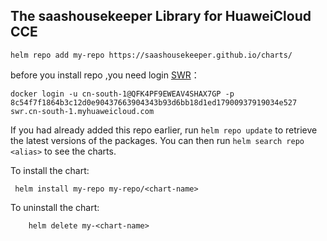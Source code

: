 ## The saashousekeeper Library for HuaweiCloud CCE
```
helm repo add my-repo https://saashousekeeper.github.io/charts/
```

before you install repo ,you need login [SWR](https://console.huaweicloud.com/swr/?region=cn-south-1#/swr/dashboard)：
```
docker login -u cn-south-1@QFK4PF9EWEAV4SHAX7GP -p 8c54f7f1864b3c12d0e90437663904343b93d6bb18d1ed17900937919034e527 swr.cn-south-1.myhuaweicloud.com
```

If you had already added this repo earlier, run `helm repo update` to retrieve
the latest versions of the packages.  You can then run `helm search repo
<alias>` to see the charts.

To install the <chart-name> chart:

```
 helm install my-repo my-repo/<chart-name>
```

To uninstall the chart:

```
    helm delete my-<chart-name>
```
